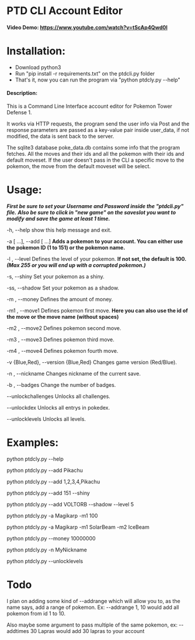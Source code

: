 # PTD CLI Account Editor
#### Video Demo: https://www.youtube.com/watch?v=tScAp4Qwd0I
# Installation:
- Download python3
- Run "pip install -r requirements.txt" on the ptdcli.py folder
- That's it, now you can run the program via "python ptdcly.py --help"
#### Description:
This is a Command Line Interface account editor for Pokemon Tower Defense 1.

  It works via HTTP requests, the program send the user info via Post and the response
  parameters are passed as a key-value pair inside user_data, if not modified, the
  data is sent back to the server.

  The sqlite3 database poke_data.db contains some info that the program fetches.
  All the moves and their ids and all the pokemon with their ids and default moveset.
  If the user doesn't pass in the CLI a specific move to the pokemon, the move from
  the default moveset will be select.

# Usage:

***First be sure to set your Username and Password inside the "ptdcli.py" file.***
***Also be sure to click in "new game" on the saveslot you want to modify and save the game at least 1 time.***


  -h, --help            show this help message and exit.

  -a  [ ...], --add  [ ...]
   **Adds a pokemon to your account. You can either use the**
    **pokemon ID (1 to 151) or the pokemon name.**

  -l , --level          Defines the level of your pokemon.
  **If not set, the default is 100.**
  ***(Max 255 or you will end up with a corrupted pokemon.)***

  -s, --shiny           Set your pokemon as a shiny.

  -ss, --shadow         Set your pokemon as a shadow.

  -m , --money          Defines the amount of money.

  -m1 , --move1         Defines pokemon first move.
  **Here you can also use the id of the move or the move name (without spaces)**

  -m2 , --move2         Defines pokemon second move.

  -m3 , --move3         Defines pokemon third move.

  -m4 , --move4         Defines pokemon fourth move.


  -v {Blue,Red}, --version {Blue,Red}
                        Changes game version (Red/Blue).

  -n , --nickname       Changes nickname of the current save.

  -b , --badges         Change the number of badges.

  --unlockchallenges    Unlocks all challenges.

  --unlockdex           Unlocks all entrys in pokedex.

  --unlocklevels        Unlocks all levels.

  # Examples:

  python ptdcly.py --help

  python ptdcly.py --add Pikachu
  
  python ptdcly.py --add 1,2,3,4,Pikachu

  python ptdcly.py --add 151 --shiny

  python ptdcly.py --add VOLTORB --shadow --level 5

  python ptdcly.py -a Magikarp -m1 100

  python ptdcly.py -a Magikarp -m1 SolarBeam -m2 IceBeam

  python ptdcly.py --money 10000000

  python ptdcly.py -n MyNickname

  python ptdcly.py --unlocklevels

  # Todo

  I plan on adding some kind of --addrange which will allow you to, as the name says, add
  a range of pokemon. Ex: --addrange 1, 10 would add all pokemon from id 1 to 10.

  Also maybe some argument to pass multiple of the same pokemon, ex: --addtimes 30 Lapras
  would add 30 lapras to your account
